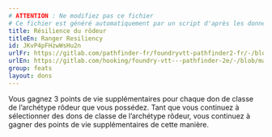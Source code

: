 ```yaml
---
# ATTENTION : Ne modifiez pas ce fichier
# Ce fichier est généré automatiquement par un script d'après les données du module Foundry VTT officiel et de sa traduction
title: Résilience du rôdeur
titleEn: Ranger Resiliency
id: JKvP4pFHzwWsHu2n
urlFr: https://gitlab.com/pathfinder-fr/foundryvtt-pathfinder2-fr/-/blob/master/data/feats/JKvP4pFHzwWsHu2n.htm
urlEn: https://gitlab.com/hooking/foundry-vtt---pathfinder-2e/-/blob/master/packs/data/feats.db/ranger-resiliency.json
group: feats
layout: dons
---
```

Vous gagnez 3 points de vie supplémentaires pour chaque don de classe de l’archétype rôdeur que vous possédez. Tant que vous continuez à sélectionner des dons de classe de l’archétype rôdeur, vous continuez à gagner des points de vie supplémentaires de cette manière.


